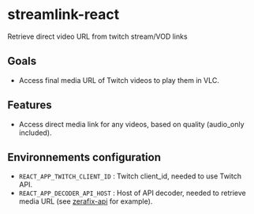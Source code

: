 # streamlink-react
Retrieve direct video URL from twitch stream/VOD links

## Goals
- Access final media URL of Twitch videos to play them in VLC. 

## Features
- Access direct media link for any videos, based on quality (audio_only included).

## Environnements configuration
- `REACT_APP_TWITCH_CLIENT_ID` : Twitch client_id, needed to use Twitch API.
- `REACT_APP_DECODER_API_HOST` : Host of API decoder, needed to retrieve media URL (see [zerafix-api](https://github.com/BernardJeremy/zeraflix-api) for example). 
